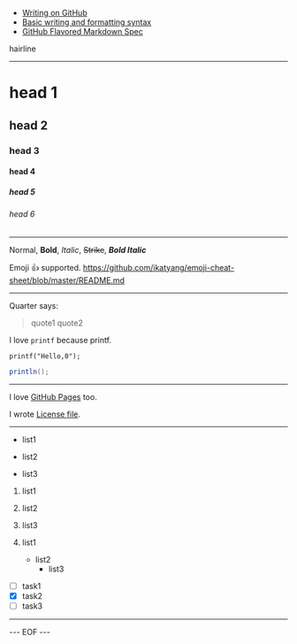 - [Writing on GitHub](https://docs.github.com/en/free-pro-team@latest/github/writing-on-github)
- [Basic writing and formatting syntax](https://docs.github.com/en/free-pro-team@latest/github/writing-on-github/basic-writing-and-formatting-syntax)
- [GitHub Flavored Markdown Spec](https://github.github.com/gfm/)

hairline
***

# head 1
## head 2
### head 3
#### head 4
##### head 5
###### head 6

***

Normal, **Bold**, *Italic*, ~~Strike~~, ***Bold Italic***

Emoji :+1: supported. https://github.com/ikatyang/emoji-cheat-sheet/blob/master/README.md

***

Quarter says:
> quote1
> quote2

I love `printf` because printf.

```
printf("Hello,0");
```

```Java
println();
```

***

I love [GitHub Pages](https://pages.github.com/) too.

I wrote [License file](./License.txt).

***

- list1
+ list2
* list3

1. list1
2. list2
3. list3

1. list1
   - list2
     - list3

- [ ] task1
- [x] task2
- [ ] task3

***


--- EOF ---
